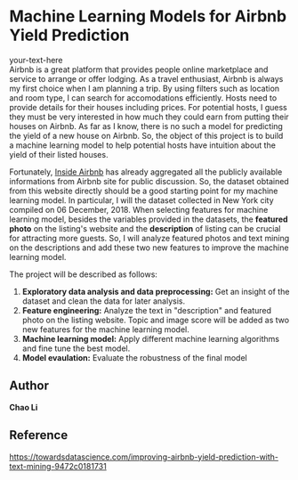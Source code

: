 # Machine Learning Models for Airbnb Yield Prediction

<div style="text-align: justify"> your-text-here </div>
  Airbnb is a great platform that provides people online marketplace and service to arrange or offer lodging. As a travel enthusiast, Airbnb is always my first choice when I am planning a trip. By using filters such as location and room type, I can search for accomodations efficiently. Hosts need to provide details for their houses including prices. For potential hosts, I guess they must be very interested in how much they could earn from putting their houses on Airbnb. As far as I know, there is no such a model for predicting the yield of a new house on Airbnb. So, the object of this project is to build a machine learning model to help potential hosts have intuition about the yield of their listed houses.  

   Fortunately, [Inside Airbnb](http://insideairbnb.com/get-the-data.html) has already aggregated all the publicly available informations from Airbnb site for public discussion. So, the dataset obtained from this website directly should be a good starting point for my machine learning model. In particular, I will the dataset collected in New York city compiled on 06 December, 2018. When selecting features for machine learning model, besides the variables provided in the datasets, the __featured photo__ on the listing's website and the __description__ of listing can be crucial for attracting more guests. So, I will analyze featured photos and text mining on the descriptions and add these two new features to improve the machine learning model. 

The project will be described as follows:
 1. **Exploratory data analysis and data preprocessing:** Get an insight of the dataset and clean the data for later analysis.
 2. **Feature engineering:** Analyze the text in "description" and featured photo on the listing website. Topic and image score will be added as two new features for the machine learning model.
 3. **Machine learning model:** Apply different machine learning algorithms and fine tune the best model.
 4. **Model evaulation:** Evaluate the robustness of the final model
    
 ## Author
 __Chao Li__
 
## Reference
https://towardsdatascience.com/improving-airbnb-yield-prediction-with-text-mining-9472c0181731

